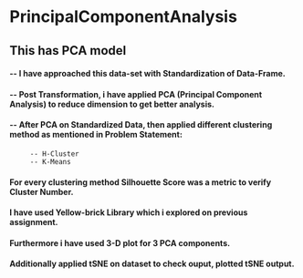 # PrincipalComponentAnalysis
## This has PCA model
 #### -- I have approached this data-set with Standardization of Data-Frame.
 #### -- Post Transformation, i have applied  PCA (Principal Component Analysis) to reduce dimension to get better analysis.
 #### -- After PCA on Standardized Data, then applied different clustering method as mentioned in Problem Statement:
         -- H-Cluster
         -- K-Means 
 #### For every clustering method Silhouette Score was a metric to verify Cluster Number.
 #### I have used Yellow-brick Library which i explored on previous assignment.
 #### Furthermore i have used 3-D plot for 3 PCA components.
 #### Additionally applied tSNE on dataset to check ouput, plotted tSNE output.
